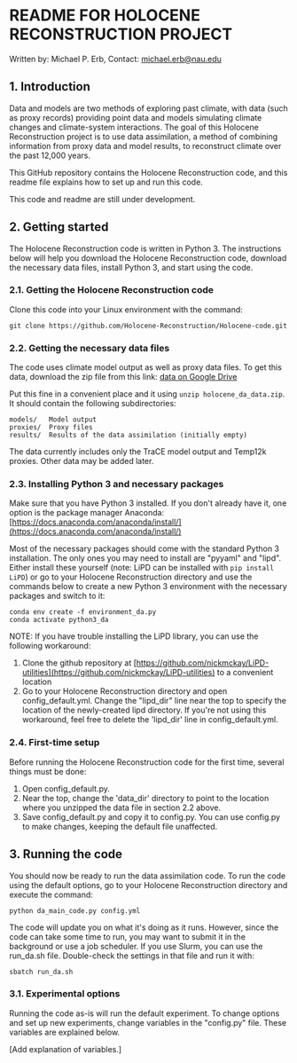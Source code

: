# README FOR HOLOCENE RECONSTRUCTION PROJECT
Written by: Michael P. Erb, Contact: michael.erb@nau.edu

## 1. Introduction

Data and models are two methods of exploring past climate, with data (such as proxy records) providing point data and models simulating climate changes and climate-system interactions.  The goal of this Holocene Reconstruction project is to use data assimilation, a method of combining information from proxy data and model results, to reconstruct climate over the past 12,000 years.

This GitHub repository contains the Holocene Reconstruction code, and this readme file explains how to set up and run this code.

This code and readme are still under development.

## 2. Getting started

The Holocene Reconstruction code is written in Python 3.  The instructions below will help you download the Holocene Reconstruction code, download the necessary data files, install Python 3, and start using the code.

### 2.1. Getting the Holocene Reconstruction code

Clone this code into your Linux environment with the command:

    git clone https://github.com/Holocene-Reconstruction/Holocene-code.git

### 2.2. Getting the necessary data files

The code uses climate model output as well as proxy data files.  To get this data, download the zip file from this link: [data on Google Drive](https://drive.google.com/file/d/1Iqfbpa4mhoIw_ccKYzfljkkTTz47HKzJ/view?usp=sharing)

Put this fine in a convenient place and it using `unzip holocene_da_data.zip`.  It should contain the following subdirectories:

    models/   Model output
    proxies/  Proxy files
    results/  Results of the data assimilation (initially empty)

The data currently includes only the TraCE model output and Temp12k proxies.  Other data may be added later.

### 2.3. Installing Python 3 and necessary packages

Make sure that you have Python 3 installed.  If you don't already have it, one option is the package manager Anaconda: [https://docs.anaconda.com/anaconda/install/](https://docs.anaconda.com/anaconda/install/)

Most of the necessary packages should come with the standard Python 3 installation.  The only ones you may need to install are "pyyaml" and "lipd".  Either install these yourself (note: LiPD can be installed with `pip install LiPD`) or go to your Holocene Reconstruction directory and use the commands below to create a new Python 3 environment with the necessary packages and switch to it:

    conda env create -f environment_da.py
    conda activate python3_da

NOTE: If you have trouble installing the LiPD library, you can use the following workaround:
 1. Clone the github repository at [https://github.com/nickmckay/LiPD-utilities](https://github.com/nickmckay/LiPD-utilities) to a convenient location
 2. Go to your Holocene Reconstruction directory and open config_default.yml.  Change the "lipd_dir" line near the top to specify the location of the newly-created lipd directory.  If you're not using this workaround, feel free to delete the 'lipd_dir' line in config_default.yml.

### 2.4. First-time setup

Before running the Holocene Reconstruction code for the first time, several things must be done:
 1. Open config_default.py.
 2. Near the top, change the 'data_dir' directory to point to the location where you unzipped the data file in section 2.2 above.
 3. Save config_default.py and copy it to config.py.  You can use config.py to make changes, keeping the default file unaffected.

## 3. Running the code

You should now be ready to run the data assimilation code.  To run the code using the default options, go to your Holocene Reconstruction directory and execute the command:

    python da_main_code.py config.yml

The code will update you on what it's doing as it runs.  However, since the code can take some time to run, you may want to submit it in the background or use a job scheduler.  If you use Slurm, you can use the run_da.sh file.  Double-check the settings in that file and run it with:

    sbatch run_da.sh

### 3.1. Experimental options

Running the code as-is will run the default experiment.  To change options and set up new experiments, change variables in the "config.py" file.  These variables are explained below.

[Add explanation of variables.]

